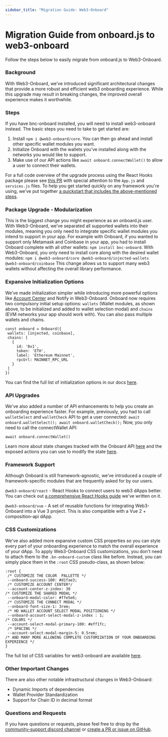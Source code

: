 ```yaml
---
sidebar_title: "Migration Guide: Web3-Onboard"
---
```

# Migration Guide from onboard.js to web3-onboard

Follow the steps below to easily migrate from onboard.js to Web3-Onboard.

### Background

With Web3-Onboard, we’ve introduced significant architectural changes that provide a more robust and efficient web3 onboarding experience. While this upgrade may result in breaking changes, the improved overall experience makes it worthwhile.

### Steps

If you have bnc-onboard installed, you will need to install web3-onboard instead. The basic steps you need to take to get started are:

1. Install `npm i @web3-onboard/core`. You can then go ahead and install other specific wallet modules you want.
2. Initialize Onboard with the wallets you’ve installed along with the networks you would like to support.
3. Make use of our API actions like `await onboard.connectWallet()` to allow a user to connect their wallets.

For a full code overview of the upgrade process using the React Hooks package please see [this PR](https://github.com/blocknative/react-demo/pull/160/files) with special attention to the `App.js` and `services.js` files.
To help you get started quickly on any framework you're using, we’ve put together [a quickstart that includes the above-mentioned steps](https://docs.blocknative.com/onboard#quickstart).

### Package Upgrade - Modularization

This is the biggest change you might experience as an onboard.js user. With Web3-Onboard, we’ve separated all supported wallets into their modules, meaning you only need to integrate specific wallet modules you intend to support in your app.
For example with Onboard, if you wanted to support only Metamask and Coinbase in your app, you had to install Onboard complete with all other wallets: `npm install bnc-onboard`.
With Web3-Onboard, you only need to install core along with the desired wallet modules: `npm i @web3-onboard/core @web3-onboard/injected-wallets @web3-onboard/coinbase`
This change allows us to support many web3 wallets without affecting the overall library performance.

### Expansive Initialization Options

We’ve made initialization simpler while introducing more powerful options like [Account Center](https://www.blocknative.com/blog/multichain-and-multiwallet-account-management-on-your-dapp-with-account-center) and Notify in Web3-Onboard.
Onboard now requires two compulsory initial setup options: `wallets` (Wallet modules, as shown above, to be initialized and added to wallet selection modal) and `chains` (EVM networks your app should work with). You can also pass multiple wallets and chains.

```
const onboard = Onboard({
 wallets: [injected, coinbase],
 chains: [
   {
     id: '0x1',
     token: 'ETH',
     label: 'Ethereum Mainnet',
     rpcUrl: MAINNET_RPC_URL
   }
 ]
})
```

You can find the full list of initialization options in our docs [here](https://onboard.blocknative.com/docs/packages/core#options).

### API Upgrades

We've also added a number of API enhancements to help you create an onboarding experience faster. For example, previously, you had to call `walletSelect` and `walletCheck` API to get a user connected: `await onboard.walletSelect(); await onboard.walletCheck();`
Now, you only need to call the connectWallet API:

`await onboard.connectWallet()`

Learn more about state changes tracked with the Onboard API [here](https://onboard.blocknative.com/docs/packages/core#state) and the exposed actions you can use to modify the state [here](https://onboard.blocknative.com/docs/packages/core#actions-to-modify-state).

### Framework Support

Although Onboard is still framework-agnostic, we’ve introduced a couple of framework-specific modules that are frequently asked for by our users.

`@web3-onboard/react` - React Hooks to connect users to web3 dApps better. You can check out [a comprehensive React Hooks guide](https://www.blocknative.com/blog/react-hooks-ethereum) we've written on it.

`@web3-onboard/vue` - A set of reusable functions for integrating Web3-Onboard into a Vue 3 project. This is also compatible with a Vue 2 + composition-api dApp.

### CSS Customizations

We've also added more expansive custom CSS properties so you can style every part of your onboarding experience to match the overall experience of your dApp. To apply Web3-Onboard CSS customizations, you don't need to attach them to the `.bn-onboard-custom` class like before. Instead, you can simply place them in the `:root` CSS pseudo-class, as shown below:

```
:root {
 /* CUSTOMIZE THE COLOR  PALLETTE */
 --onboard-success-100: #d1fae3;
 /* CUSTOMIZE ACCOUNT CENTER*/
 --account-center-z-index: 30
/* CUSTOMIZE THE SHARED MODAL */
 --onboard-modal-color: #ffe5e6;
 /* CUSTOMIZE THE CONNECT MODAL */
 --onboard-font-size-1: 3rem;
 /* HD WALLET ACCOUNT SELECT MODAL POSITIONING */
 --onboard-account-select-modal-z-index : 1;
/* COLORS */
 --account-select-modal-primary-100: #eff1fc;
 /* SPACING */
 --account-select-modal-margin-5: 0.5rem;
/* AND MANY MORE ALLOWING COMPLETE CUSTOMIZATION OF YOUR ONBOARDING EXPERIENCE */
}
```

The full list of CSS variables for web3-onboard are available [here](https://onboard.blocknative.com/docs/packages/core#custom-styling).

### Other Important Changes

There are also other notable infrastructural changes in Web3-Onboard:

- Dynamic Imports of dependencies
- Wallet Provider Standardization
- Support for Chain ID in decimal format

### Questions and Requests

If you have questions or requests, please feel free to drop by the [community-support discord channel](https://discord.com/channels/542403978693050389/542406894677917699) or [create a PR or issue on GitHub](https://github.com/blocknative/web3-onboard/issues/new/choose).
